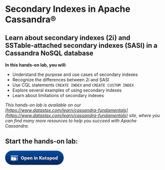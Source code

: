 # Secondary Indexes in Apache Cassandra®

## Learn about secondary indexes (2i) and SSTable-attached secondary indexes (SASI) in a Cassandra NoSQL database

**In this hands-on lab, you will:**
* Understand the purpose and use cases of secondary indexes  
* Recognize the differences between 2i and SASI
* Use CQL statements `CREATE INDEX` and `CREATE CUSTOM INDEX`
* Explore several examples of using secondary indexes
* Learn about limitations of secondary indexes

_This hands-on lab is available on our [https://www.datastax.com/learn/cassandra-fundamentals](https://www.datastax.com/learn/cassandra-fundamentals) site, where you can find many more resources to help you succeed with Apache Cassandra._

## Start the hands-on lab:

[![Open in KataPod](https://github.com/DataStax-Academy/katapod-shared-assets/blob/main/images/open-in-katapod.png)](https://gitpod.io/#https://github.com/ArtemChebotko/cassandra-fundamentals-secondary-indexes/)
